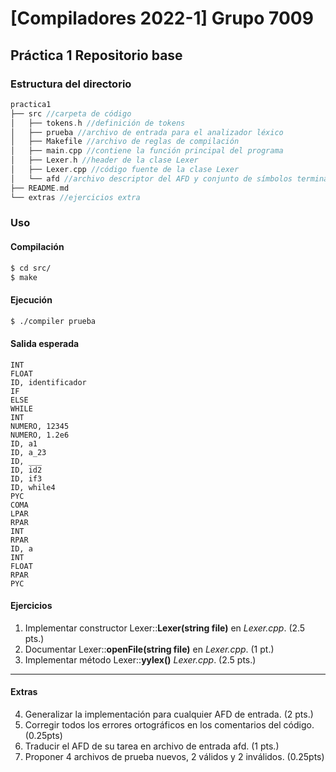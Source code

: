 # [Compiladores 2022-1] Grupo 7009 
## Práctica 1 Repositorio base


### Estructura del directorio
```c++
practica1
├── src //carpeta de código
│   ├── tokens.h //definición de tokens
│   ├── prueba //archivo de entrada para el analizador léxico 
│   ├── Makefile //archivo de reglas de compilación 
│   ├── main.cpp //contiene la función principal del programa
│   ├── Lexer.h //header de la clase Lexer
│   ├── Lexer.cpp //código fuente de la clase Lexer
│   └── afd //archivo descriptor del AFD y conjunto de símbolos terminales
├── README.md
└── extras //ejercicios extra
```

### Uso

#### Compilación

```bash
$ cd src/
$ make
```

#### Ejecución

```bash
$ ./compiler prueba
```

#### Salida esperada
```
INT
FLOAT
ID, identificador
IF
ELSE
WHILE
INT
NUMERO, 12345
NUMERO, 1.2e6
ID, a1
ID, a_23
ID, ___
ID, id2
ID, if3
ID, while4
PYC
COMA
LPAR
RPAR
INT
RPAR
ID, a
INT
FLOAT
RPAR
PYC
```

#### Ejercicios

1. Implementar constructor Lexer::**Lexer(string file)** en _Lexer.cpp_. (2.5 pts.)
2. Documentar Lexer::**openFile(string file)** en  _Lexer.cpp_. (1 pt.)
3. Implementar método Lexer::**yylex()** _Lexer.cpp_. (2.5 pts.)

---
#### Extras

4. Generalizar la implementación para cualquier AFD de entrada. (2 pts.)
5. Corregir todos los errores ortográficos en los comentarios del código. (0.25pts)
6. Traducir el AFD de su tarea en archivo de entrada afd. (1 pts.)
7. Proponer 4 archivos de prueba nuevos, 2 válidos y 2 inválidos. (0.25pts)





